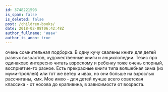 ```yaml
---
id: 3748221593
is_spam: false
is_deleted: false
post: /children-books/
date: 2018-02-08T06:42:48Z
author_fullname: 'иван'
author_is_anon: true
---
```


<p>очень сомнительная подборка. В одну кучу свалены книги для детей разных возрастов, художественные книги и энциклопедии. Тезис про одинаково интересно читать взрослому и ребенку тоже очень спорный, восприятие-то разное. Есть прекрасные книги типа волшебная зима (из муми-троллей) или тот же ветер и ивах, но они больше на взрослых рассчитаны, кмк. Мое имхо - для детей лучше всего советская классика - от носова до крапивина, в зависимости от возраста.</p>
